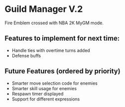 # Guild Manager V.2

Fire Emblem crossed with NBA 2K MyGM mode.

## Features to implement for next time:

- Handle ties with overtime turns added
- Defense buffs

## Future Features (ordered by priority)

- Smarter move selection code for enemies
- Smarter skill usage for enemies
- Respawn timer displayed
- Support for different expressions
